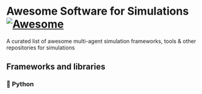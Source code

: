 # Awesome Software for Simulations [![Awesome](https://cdn.rawgit.com/sindresorhus/awesome/d7305f38d29fed78fa85652e3a63e154dd8e8829/media/badge.svg)](https://github.com/sindresorhus/awesome)

A curated list of awesome multi-agent simulation frameworks, tools &amp; other repositories for simulations

## Frameworks and libraries

### :snake: Python

